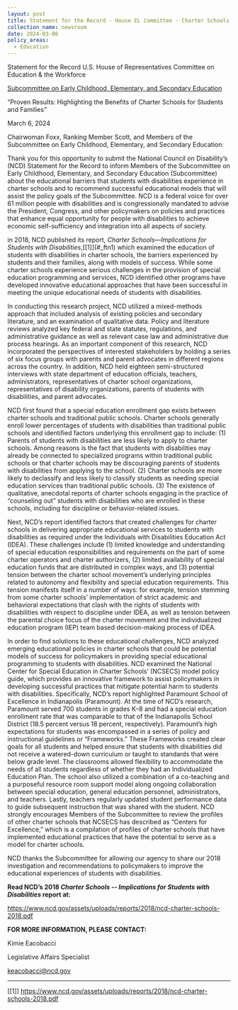 ```yaml
---
layout: post
title: Statement for the Record - House EL Committee - Charter Schools
collection_name: newsroom
date: 2024-03-06
policy_areas:
  - Education
---
```

Statement for the Record
U.S. House of Representatives
Committee on Education & the Workforce

[](<>)[Subcommittee on Early Childhood, Elementary, and Secondary Education](<>)

“Proven Results: Highlighting the Benefits of Charter Schools for Students and Families”

March 6, 2024


Chairwoman Foxx, Ranking Member Scott, and Members of the Subcommittee on Early Childhood, Elementary, and Secondary Education:


Thank you for this opportunity to submit the National Council on Disability’s (NCD) Statement for the Record to inform Members of the Subcommittee on Early Childhood, Elementary, and Secondary Education (Subcommittee) about the educational barriers that students with disabilities experience in charter schools and to recommend successful educational models that will assist the policy goals of the Subcommittee. NCD is a federal voice for over 61 million people with disabilities and is congressionally mandated to advise the President, Congress, and other policymakers on policies and practices that enhance equal opportunity for people with disabilities to achieve economic self-sufficiency and integration into all aspects of society.

in 2018, NCD published its report, *Charter Schools—Implications for Students with Disabilities*,[<!--\[if !supportFootnotes]-->\[1]<!--\[endif]-->](#_ftn1) which examined the education of students with disabilities in charter schools, the barriers experienced by students and their families, along with models of success. While some charter schools experience serious challenges in the provision of special education programming and services, NCD identified other programs have developed innovative educational approaches that have been successful in meeting the unique educational needs of students with disabilities.

In conducting this research project, NCD utilized a mixed-methods approach that included analysis of existing policies and secondary literature, and an examination of qualitative data. Policy and literature reviews analyzed key federal and state statutes, regulations, and administrative guidance as well as relevant case law and administrative due process hearings. As an important component of this research, NCD incorporated the perspectives of interested stakeholders by holding a series of six focus groups with parents and parent advocates in different regions across the country. In addition, NCD held eighteen semi-structured interviews with state department of education officials, teachers, administrators, representatives of charter school organizations, representatives of disability organizations, parents of students with disabilities, and parent advocates.

NCD first found that a special education enrollment gap exists between charter schools and traditional public schools. Charter schools generally enroll lower percentages of students with disabilities than traditional public schools and identified factors underlying this enrollment gap to include: (1) Parents of students with disabilities are less likely to apply to charter schools. Among reasons is the fact that students with disabilities may already be connected to specialized programs within traditional public schools or that charter schools may be discouraging parents of students with disabilities from applying to the school. (2) Charter schools are more likely to declassify and less likely to classify students as needing special education services than traditional public schools. (3) The existence of qualitative, anecdotal reports of charter schools engaging in the practice of “counseling out” students with disabilities who are enrolled in these schools, including for discipline or behavior-related issues.

Next, NCD’s report identified factors that created challenges for charter schools in delivering appropriate educational services to students with disabilities as required under the Individuals with Disabilities Education Act (IDEA). These challenges include (1) limited knowledge and understanding of special education responsibilities and requirements on the part of some charter operators and charter authorizers, (2) limited availability of special education funds that are distributed in complex ways, and (3) potential tension between the charter school movement’s underlying principles related to autonomy and flexibility and special education requirements. This tension manifests itself in a number of ways: for example, tension stemming from some charter schools’ implementation of strict academic and behavioral expectations that clash with the rights of students with disabilities with respect to discipline under IDEA, as well as tension between the parental choice focus of the charter movement and the individualized education program (IEP) team based decision-making process of IDEA.

In order to find solutions to these educational challenges, NCD analyzed emerging educational policies in charter schools that could be potential models of success for policymakers in providing special educational programming to students with disabilities. NCD examined the National Center for Special Education in Charter Schools’ (NCSECS) model policy guide, which provides an innovative framework to assist policymakers in developing successful practices that mitigate potential harm to students with disabilities. Specifically, NCD’s report highlighted Paramount School of Excellence in Indianapolis (Paramount). At the time of NCD’s research, Paramount served 700 students in grades K–8 and had a special education enrollment rate that was comparable to that of the Indianapolis School District (18.5 percent versus 18 percent, respectively). Paramount’s high expectations for students was encompassed in a series of policy and instructional guidelines or “Frameworks.” These Frameworks created clear goals for all students and helped ensure that students with disabilities did not receive a watered-down curriculum or taught to standards that were below grade level. The classrooms allowed flexibility to accommodate the needs of all students regardless of whether they had an Individualized Education Plan. The school also utilized a combination of a co-teaching and a purposeful resource room support model along ongoing collaboration between special education, general education personnel, administrators, and teachers. Lastly, teachers regularly updated student performance data to guide subsequent instruction that was shared with the student. NCD strongly encourages Members of the Subcommittee to review the profiles of other charter schools that NCSECS has described as “Centers for Excellence,” which is a compilation of profiles of charter schools that have implemented educational practices that have the potential to serve as a model for charter schools.

NCD thanks the Subcommittee for allowing our agency to share our 2018 investigation and recommendations to policymakers to improve the educational experiences of students with disabilities.[](<>)

**Read NCD’s 2018 *Charter Schools -- Implications for Students with Disabilities* report at:**

<https://www.ncd.gov/assets/uploads/reports/2018/ncd-charter-schools-2018.pdf>

**FOR MORE INFORMATION, PLEASE CONTACT:**

Kimie Eacobacci

Legislative Affairs Specialist

keacobacci@ncd.gov



- - -

[\[1]] https://www.ncd.gov/assets/uploads/reports/2018/ncd-charter-schools-2018.pdf
